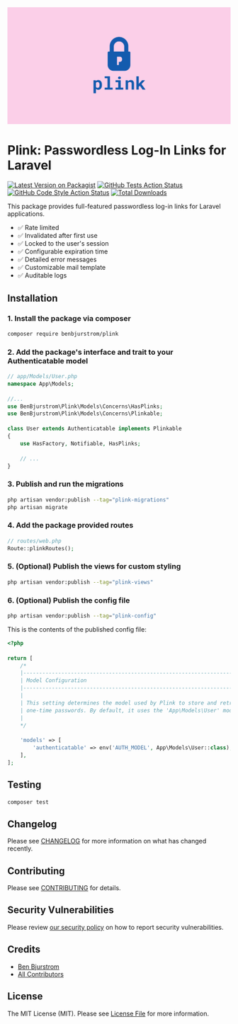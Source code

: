 <div align="center">
    <img src="https://github.com/benbjurstrom/plink/blob/1-proof-of-concept/art/logo.png?raw=true" width="600" alt="PREZET">
</div>

# Plink: Passwordless Log-In Links for Laravel

[![Latest Version on Packagist](https://img.shields.io/packagist/v/benbjurstrom/plink.svg?style=flat-square)](https://packagist.org/packages/benbjurstrom/plink)
[![GitHub Tests Action Status](https://img.shields.io/github/actions/workflow/status/benbjurstrom/plink/run-tests.yml?branch=main&label=tests&style=flat-square)](https://github.com/benbjurstrom/plink/actions?query=workflow%3Arun-tests+branch%3Amain)
[![GitHub Code Style Action Status](https://img.shields.io/github/actions/workflow/status/benbjurstrom/plink/fix-php-code-style-issues.yml?branch=main&label=code%20style&style=flat-square)](https://github.com/benbjurstrom/plink/actions?query=workflow%3A"Fix+PHP+code+style+issues"+branch%3Amain)
[![Total Downloads](https://img.shields.io/packagist/dt/benbjurstrom/plink.svg?style=flat-square)](https://packagist.org/packages/benbjurstrom/plink)

This package provides full-featured passwordless log-in links for Laravel applications.

- ✅ Rate limited
- ✅ Invalidated after first use
- ✅ Locked to the user's session
- ✅ Configurable expiration time
- ✅ Detailed error messages
- ✅ Customizable mail template
- ✅ Auditable logs

## Installation

### 1. Install the package via composer

```bash
composer require benbjurstrom/plink
```

### 2. Add the package's interface and trait to your Authenticatable model

```php
// app/Models/User.php
namespace App\Models;

//...
use BenBjurstrom\Plink\Models\Concerns\HasPlinks;
use BenBjurstrom\Plink\Models\Concerns\Plinkable;

class User extends Authenticatable implements Plinkable
{
    use HasFactory, Notifiable, HasPlinks;
    
    // ...
}
```

### 3. Publish and run the migrations

```bash
php artisan vendor:publish --tag="plink-migrations"
php artisan migrate
```

### 4. Add the package provided routes

```php
// routes/web.php
Route::plinkRoutes();
```

### 5. (Optional) Publish the views for custom styling

```bash
php artisan vendor:publish --tag="plink-views"
```

### 6. (Optional) Publish the config file

```bash
php artisan vendor:publish --tag="plink-config"
```

This is the contents of the published config file:

```php
<?php

return [
    /*
    |--------------------------------------------------------------------------
    | Model Configuration
    |--------------------------------------------------------------------------
    |
    | This setting determines the model used by Plink to store and retrieve
    | one-time passwords. By default, it uses the 'App\Models\User' model.
    |
    */

    'models' => [
        'authenticatable' => env('AUTH_MODEL', App\Models\User::class),
    ],
];

```

## Testing

```bash
composer test
```

## Changelog

Please see [CHANGELOG](CHANGELOG.md) for more information on what has changed recently.

## Contributing

Please see [CONTRIBUTING](CONTRIBUTING.md) for details.

## Security Vulnerabilities

Please review [our security policy](../../security/policy) on how to report security vulnerabilities.

## Credits

- [Ben Bjurstrom](https://github.com/benbjurstrom)
- [All Contributors](../../contributors)

## License

The MIT License (MIT). Please see [License File](LICENSE.md) for more information.
